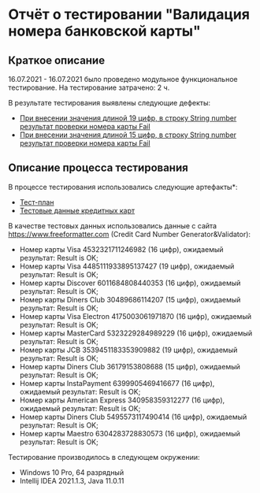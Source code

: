 # Отчёт о тестировании "Валидация номера банковской карты"

## Краткое описание

16.07.2021 - 16.07.2021 было проведено модульное функциональное тестирование.
На тестирование затрачено: 2 ч.

В результате тестирования выявлены следующие дефекты:
* [При внесении значения длиной 19 цифр, в строку String number результат проверки номера карты Fail](https://github.com/Veragenp/1.1_Java_test/issues/1)
* [При внесении значения длиной 15 цифр, в строку String number результат проверки номера карты Fail](https://github.com/Veragenp/1.1_Java_test/issues/2)


## Описание процесса тестирования
В процессе тестирования использовались следующие артефакты*:
* [Тест-план](https://docs.google.com/spreadsheets/d/1FjfbBs7BKLDS8A42inujnFEeuUyI9kwyMdNZwKKoQVM/edit?usp=sharing)
* [Тестовые данные кредитных карт](https://www.freeformatter.com/credit-card-number-generator-validator.html#validate)


В качестве тестовых данных использовались данные с сайта https://www.freeformatter.com (Credit Card Number Generator&Validator):
* Номер карты Visa 4532321711246982 (16 цифр), ожидаемый результат: Result is OK;
* Номер карты Visa 4485111933895137427 (19 цифр), ожидаемый результат: Result is OK;
* Номер карты Discover 6011684808440353 (16 цифр), ожидаемый результат: Result is OK;
* Номер карты Diners Club 30489686114207 (15 цифр), ожидаемый результат: Result is OK;
* Номер карты Visa Electron 4175003061971870 (16 цифр), ожидаемый результат: Result is OK;
* Номер карты MasterCard 5323229284989229 (16 цифр), ожидаемый результат: Result is OK;
* Номер карты JCB 3539451183353909882 (19 цифр), ожидаемый результат: Result is OK;
* Номер карты Diners Club 36179153808688 (15 цифр), ожидаемый результат: Result is OK;
* Номер карты InstaPayment 6399905469416677 (16 цифр), ожидаемый результат: Result is OK;
* Номер карты American Express 340958359312277 (16 цифр), ожидаемый результат: Result is OK;
* Номер карты Diners Club 5495573117490414 (16 цифр), ожидаемый результат: Result is OK;
* Номер карты Maestro 6304283728830573 (16 цифр), ожидаемый результат: Result is OK;

Тестирование производилось в следующем окружении:
* Windows 10 Pro, 64 разрядный
* Intellij IDEA 2021.1.3, Java 11.0.11
